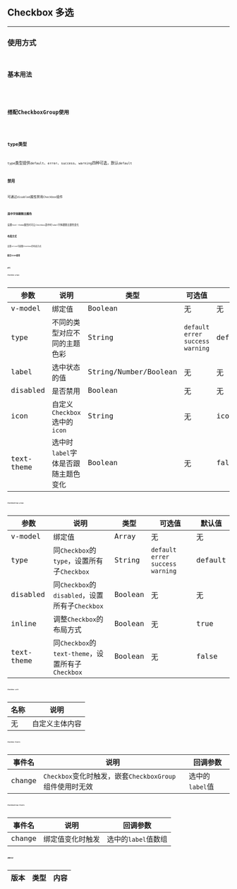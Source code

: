 <!--
 * @Author: Fone`峰
 * @Date: 2021-04-26 16:07:57
 * @LastEditors: Fone`峰
 * @LastEditTime: 2021-05-06 18:09:39
 * @Description: file content
 * @Email: qinrifeng@163.com
 * @Github: https://github.com/FoneQinrf
-->
## Checkbox 多选
---
### 使用方式
<Code :content="`
import { createApp } from 'vue';
import { Checkbox } from 'vvmui';
import { CheckboxGroup } from 'vvmui';\n
const app = createApp();
app.use(Checkbox);
app.use(CheckboxGroup);
`"/>

### 基本用法
<Code language="html" :content="`
<Checkbox>选项</Checkbox>
`"/>
### 搭配CheckboxGroup使用
<Code language="html" :content='`
<CheckboxGroup>
  <Checkbox label="选项一" />
  <Checkbox label="选项二" />
  <Checkbox label="选项三" />
</CheckboxGroup>
`'/>

### type类型
`type`类型提供`default`、`errer`、`success`、`warning`四种可选，默认`default`
<Code language="html" :content='`
<CheckboxGroup>
  <Checkbox type="default" label="选项一" />
  <Checkbox type="success" label="选项二" />
  <Checkbox type="warning" label="选项三" />
  <Checkbox type="error" label="选项四" />
</CheckboxGroup>
`'/>

### 禁用
可通过`disabled`属性禁用`Checkbox`组件
<Code language="html" content='
<CheckboxGroup v-model="value">
  <Checkbox type="default" label="选项一" />
  <Checkbox disabled type="success" label="选项二" />
  <Checkbox disabled type="warning" label="选项三" />
  <Checkbox disabled type="error" label="选项四" />
</CheckboxGroup>
'/>
<Code content='
import { ref } from "vue";
export default {
  setup() {
    const value = ref(["选项二"]);
    return {
      value
    };
  }
};
'/>

### 选中字体跟随主题色
设置`text-theme`属性时可让`Checkbox`选中时`label`字体跟随主题色变化
<Code language="html" content='
<CheckboxGroup text-theme>
  <Checkbox type="default" label="选项一" />
  <Checkbox type="success" label="选项二" />
  <Checkbox type="warning" label="选项三" />
  <Checkbox type="error" label="选项四" />
</CheckboxGroup>
'/>

### 布局方式
设置`inline`可调整`Checkbox`的布局方式
<Code language="html" content='
 <CheckboxGroup :inline="false">
  <Checkbox type="default" label="选项一" />
  <Checkbox type="success" label="选项二" />
  <Checkbox type="warning" label="选项三" />
  <Checkbox type="error" label="选项四" />
</CheckboxGroup>
'/>

### 配合icon使用
<Code language="html" content='
<Checkbox>
  <Icon name="icongithub" />
  <span>选项</span>
</Checkbox>
'/>

### API
##### Checkbox props
| 参数 | 说明 | 类型 | 可选值 | 默认值 |
|------|------------|------------|------------|------------|
| v-model  | 绑定值       | Boolean       | 无 | 无
| type  | 不同的类型对应不同的主题色彩      | String       | `default` `errer` `success` `warning` | default |
| label  | 选中状态的值      | String/Number/Boolean    | 无 | 无 |
| disabled  | 是否禁用       | Boolean       | 无 | 无 |
| icon  | 自定义`Checkbox`选中的`icon`    | String       | 无 | iconroundcheckfill |
| text-theme  | 选中时`label`字体是否跟随主题色变化    | Boolean       | 无 | false |

##### CheckboxGroup props
| 参数 | 说明 | 类型 | 可选值 | 默认值 |
|------|------------|------------|------------|------------|
| v-model  | 绑定值       | Array       | 无 | 无
| type  | 同`Checkbox`的`type`，设置所有子`Checkbox`     | String       | `default` `errer` `success` `warning` | default |
| disabled  | 同`Checkbox`的`disabled`，设置所有子`Checkbox`       | Boolean       | 无 | 无 |
| inline  | 调整`Checkbox`的布局方式    | Boolean       | 无 | true |
| text-theme  | 同`Checkbox`的`text-theme`，设置所有子`Checkbox`    | Boolean       | 无 | false |

##### Checkbox solt
| 名称 | 说明 |
|------|------------|
| 无  | 自定义主体内容 |

##### Checkbox Events
| 事件名 | 说明 | 回调参数 |
|------|------------|------------|
| change | `Checkbox`变化时触发，嵌套`CheckboxGroup`组件使用时无效 |  选中的`label`值  |

##### CheckboxGroup Events
| 事件名 | 说明 | 回调参数 |
|------|------------|------------|
| change | 绑定值变化时触发 |  选中的`label`值数组  |

##### 更新日志
| 版本 |类型|内容|
|-------------|-|-|